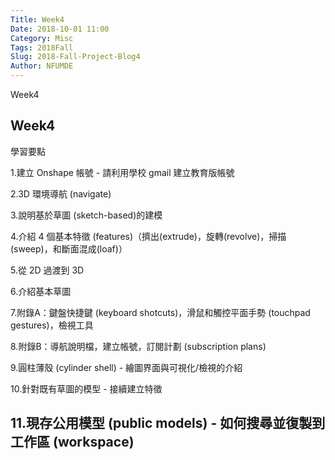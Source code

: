 ```yaml
---
Title: Week4
Date: 2018-10-01 11:00
Category: Misc
Tags: 2018Fall
Slug: 2018-Fall-Project-Blog4
Author: NFUMDE
---
```


Week4

<!-- PELICAN_END_SUMMARY -->

Week4
----
學習要點

1.建立 Onshape 帳號 - 請利用學校 gmail 建立教育版帳號

2.3D 環境導航 (navigate)

3.說明基於草圖 (sketch-based)的建模

4.介紹 4 個基本特徵 (features)（擠出(extrude)，旋轉(revolve)，掃描(sweep)，和斷面混成(loaf)）

5.從 2D 過渡到 3D

6.介紹基本草圖

7.附錄A：鍵盤快捷鍵 (keyboard shotcuts)，滑鼠和觸控平面手勢 (touchpad gestures)，檢視工具

8.附錄B：導航說明檔，建立帳號，訂閱計劃 (subscription plans)

9.圓柱薄殼 (cylinder shell) - 繪圖界面與可視化/檢視的介紹

10.針對既有草圖的模型 - 接續建立特徵

11.現存公用模型 (public models) - 如何搜尋並復製到工作區 (workspace)
----


